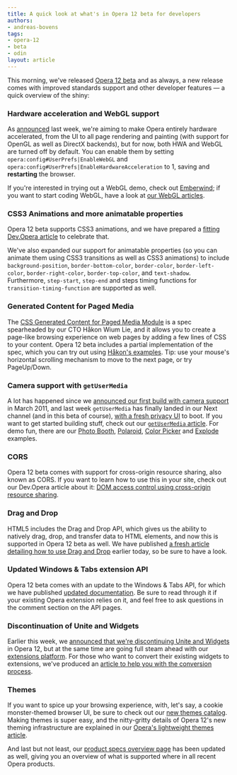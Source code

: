 ```yaml
---
title: A quick look at what's in Opera 12 beta for developers
authors:
- andreas-bovens
tags:
- opera-12
- beta
- odin
layout: article
---
```

<p>This morning, we&#39;ve released <a href="http://www.opera.com/browser/next/">Opera 12 beta</a> and as always, a new release comes with improved standards support and other developer features — a quick overview of the shiny:</p>

<h3>Hardware acceleration and WebGL support</h3>

<p>As <a href="http://my.opera.com/desktopteam/blog/2012/04/20/update-on-hardware-acceleration-in-opera-12">announced</a> last week, we&#39;re aiming to make Opera entirely hardware accelerated, from the UI to all page rendering and painting (with support for OpenGL as well as DirectX backends), but for now, both HWA and WebGL are turned off by default. You can enable them by setting <code>opera:config#UserPrefs|EnableWebGL</code> and <code>opera:config#UserPrefs|EnableHardwareAcceleration</code> to 1, saving and <strong>restarting</strong> the browser.</p>
<p>If you&#39;re interested in trying out a WebGL demo, check out <a href="http://operasoftware.github.com/Emberwind/">Emberwind</a>; if you want to start coding WebGL, have a look at <a href="http://dev.opera.com/articles/tags/webgl">our WebGL articles</a>.</p>

<h3>CSS3 Animations and more animatable properties</h3>
<p>Opera 12 beta supports CSS3 animations, and we have prepared a <a href="http://dev.opera.com/articles/view/css3-animations/">fitting Dev.Opera article</a> to celebrate that.</p>
<p>We&#39;ve also expanded our support for animatable properties (so you can animate them using CSS3 transitions as well as CSS3 animations) to include <code>background-position</code>, <code>border-bottom-color</code>, <code>border-color</code>, <code>border-left-color</code>, <code>border-right-color</code>, <code>border-top-color</code>, and <code>text-shadow</code>. Furthermore, <code>step-start</code>, <code>step-end</code> and steps timing functions for <code>transition-timing-function</code> are supported as well.</p>

<h3>Generated Content for Paged Media</h3>
<p>The <a href="http://www.w3.org/TR/css3-gcpm/">CSS Generated Content for Paged Media Module</a> is a spec spearheaded by our CTO Håkon Wium Lie, and it allows you to create a page-like browsing experience on web pages by adding a few lines of CSS to your content. Opera 12 beta includes a partial implementation of the spec, which you can try out using <a href="http://people.opera.com/howcome/2012/reader/">Håkon&#39;s examples</a>. Tip: use your mouse&#39;s horizontal scrolling mechanism to move to the next page, or try PageUp/Down.</p>

<h3>Camera support with <code>getUserMedia</code></h3>
<p>A lot has happened since we <a href="http://my.opera.com/core/blog/2011/03/23/webcam-orientation-preview">announced our first build with camera support</a> in March 2011, and last week <code>getUserMedia</code> has finally landed in our Next channel (and in this beta of course), <a href="http://my.opera.com/desktopteam/blog/2012/04/17/camera-getusermedia-support">with a fresh privacy UI</a> to boot. If you want to get started building stuff, check out our <a href="http://dev.opera.com/articles/view/playing-with-html5-video-and-getusermedia-support/"><code>getUserMedia</code> article</a>. For demo fun, there are our <a href="http://shinydemos.com/photo-booth/">Photo Booth</a>, <a href="http://shinydemos.com/polaroid-taker/">Polaroid</a>, <a href="http://shinydemos.com/color-picker/">Color Picker</a> and <a href="http://shinydemos.com/explode/">Explode</a> examples.</p>

<h3>CORS</h3>
<p>Opera 12 beta comes with support for cross-origin resource sharing, also known as CORS. If you want to learn how to use this in your site, check out our Dev.Opera article about it: <a href="http://dev.opera.com/articles/view/dom-access-control-using-cross-origin-resource-sharing/">DOM access control using cross-origin resource sharing</a>.

<h3>Drag and Drop</h3>
<p>HTML5 includes the Drag and Drop API, which gives us the ability to natively drag, drop, and transfer data to HTML elements, and now this is supported in Opera 12 beta as well. We have published <a href="http://dev.opera.com/articles/view/drag-and-drop/">a fresh article detailing how to use Drag and Drop</a> earlier today, so be sure to have a look.</p>

<h3>Updated Windows &amp; Tabs extension API</h3>
<p>Opera 12 beta comes with an update to the Windows &amp; Tabs API, for which we have published <a href="http://dev.opera.com/articles/view/extensions-api-windows-tabs/">updated documentation</a>. Be sure to read through it if your existing Opera extension relies on it, and feel free to ask questions in the comment section on the API pages.</p>

<h3>Discontinuation of Unite and Widgets</h3>
<p>Earlier this week, we <a href="http://my.opera.com/ODIN/blog/2012/04/24/end-unite-apps-and-widgets">announced that we&#39;re discontinuing Unite and Widgets</a> in Opera 12, but at the same time are going full steam ahead with our <a href="https://addons.opera.com/">extensions platform</a>. For those who want to convert their existing widgets to extensions, we&#39;ve produced an <a href="http://dev.opera.com/articles/view/converting-widgets-to-opera-extensions/">article to help you with the conversion process</a>.</p>

<h3>Themes</h3>
<p>If you want to spice up your browsing experience, with, let&#39;s say, a cookie monster-themed browser UI, be sure to check out our <a href="https://addons.opera.com/en/themes/">new themes catalog</a>. Making themes is super easy, and the nitty-gritty details of Opera 12&#39;s new theming infrastructure are explained in our <a href="http://dev.opera.com/articles/view/operas-lightweight-themes/">Opera&#39;s lightweight themes article</a>.</p>

<p>And last but not least, our <a href="http://www.opera.com/docs/specs/productspecs/">product specs overview page</a> has been updated as well, giving you an overview of what is supported where in all recent Opera products.</p></p>
